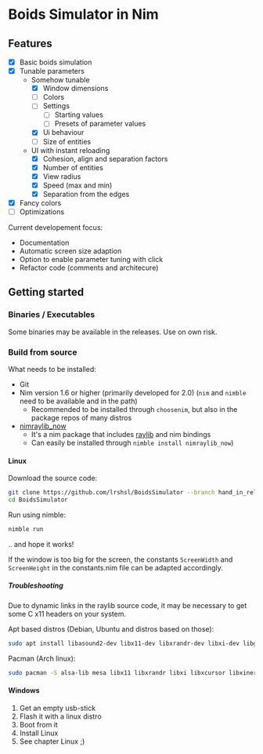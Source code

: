 # Boids Simulator in Nim

## Features

- [X] Basic boids simulation
- [X] Tunable parameters
  - Somehow tunable
    - [X] Window dimensions
    - [ ] Colors
    - [ ] Settings
      - [ ] Starting values
      - [ ] Presets of parameter values
    - [X] Ui behaviour
    - [ ] Size of entities
  - UI with instant reloading
    - [X] Cohesion, align and separation factors
    - [X] Number of entities
    - [X] View radius
    - [X] Speed (max and min)
    - [X] Separation from the edges
- [X] Fancy colors
- [ ] Optimizations

Current developement focus:
- Documentation
- Automatic screen size adaption
- Option to enable parameter tuning with click
- Refactor code (comments and architecure)

## Getting started

### Binaries / Executables
Some binaries may be available in the releases. Use on own risk.


### Build from source
What needs to be installed:
- Git
- Nim version 1.6 or higher (primarily developed for 2.0) (`nim` and `nimble` need to be available and in the path)
  - Recommended to be installed through `choosenim`, but also in the package repos of many distros
- [nimraylib_now](https://github.com/greenfork/nimraylib_now)
  - It's a nim package that includes [raylib](https://raylib.com) and nim bindings
  - Can easily be installed through `nimble install nimraylib_now`)


#### Linux

Download the source code:
```sh
git clone https://github.com/lrshsl/BoidsSimulator --branch hand_in_release
cd BoidsSimulator
```

Run using nimble:
```sh
nimble run
```

.. and hope it works!

If the window is too big for the screen, the constants `ScreenWidth` and `ScreenHeight` in the constants.nim file can be adapted accordingly.

##### Troubleshooting

Due to dynamic links in the raylib source code, it may be necessary to get some C x11 headers on your system.

Apt based distros (Debian, Ubuntu and distros based on those):
```sh
sudo apt install libasound2-dev libx11-dev libxrandr-dev libxi-dev libgl1-mesa-dev libglu1-mesa-dev libxcursor-dev libxinerama-dev libwayland-dev libxkbcommon-dev
```

Pacman (Arch linux):
```sh
sudo pacman -S alsa-lib mesa libx11 libxrandr libxi libxcursor libxinerama
```



#### Windows

1. Get an empty usb-stick
2. Flash it with a linux distro
3. Boot from it
4. Install Linux
5. See chapter Linux ;)

